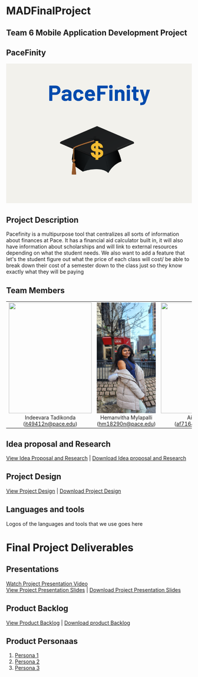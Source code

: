 # MADFinalProject
## Team 6 Mobile Application Development Project
## PaceFinity
  ![Application logo goes here in the following parentheses](https://github.com/indeevarat/MADFinalProject/blob/indeevara/Pictures/Logo.png)
## Project Description
Pacefinity is a multipurpose tool that centralizes all sorts of information about finances at Pace. It has a financial aid calculator built in, it will also have information about scholarships and will link to external resources depending on what the student needs. We also want to add a feature that let's the student figure out what the price of each class will cost/ be able to break down their cost of a semester down to the class just so they know exactly what they will be paying
## Team Members
<table align="center" role="table">
  <tbody>
<tr>
    <td align="center" valign="center">
<img src="https://github.com/htmw/Languru/blob/main/documentation/Images/Indeevara.jpeg" height="300" width="225"><br>Indeevara Tadikonda<br>(<a href="mailto:it49412n@pace.edu">it49412n@pace.edu</a>)</td>
    <td align="center" valign="center">
<img src="https://github.com/indeevarat/MADFinalProject/blob/indeevara/Pictures/Hemanvitha.JPG" height="300" width="225"><br>Hemanvitha Mylapalli<br>(<a href="mailto:hm18290n@pace.edu">hm18290n@pace.edu</a>)</td>
    <td align="center" valign="center">
<img src="https://github.com/indeevarat/MADFinalProject/blob/indeevara/Pictures/Aidan.PNG" height="300" width="225"><br>Aidan Farrell<br>(<a href="mailto:af71644n@pace.edu">af71644n@pace.edu</a>)</td>
  </tr>
    </tbody>
</table>

## Idea proposal and Research
[View Idea Proposal and Research](https://github.com/indeevarat/MADFinalProject/blob/main/Idea%20Proposal.pdf) | [Download Idea proposal and Research](https://github.com/indeevarat/MADFinalProject/blob/main/Idea%20Proposal.docx)
## Project Design
[View Project Design](https://github.com/indeevarat/MADFinalProject/blob/main/Design.pdf) | [Download Project Design](https://github.com/indeevarat/MADFinalProject/blob/main/Design.docx)
## Languages and tools
Logos of the languages and tools that we use goes here
# Final Project Deliverables
## Presentations
[Watch Project Presentation Video](https://www.youtube.com/watch?v=aAIdvqoJWEo) <br>
[View Project Presentation Slides](https://github.com/indeevarat/MADFinalProject/blob/main/Pictures/PaceFinity-2.pdf) | [Download Project Presentation Slides](https://github.com/indeevarat/MADFinalProject/blob/main/Pictures/PaceFinity.pptx)
## Product Backlog
[View Product Backlog](https://github.com/indeevarat/MADFinalProject/blob/main/Pictures/PB.png) | [Download product Backlog]()
## Product Personaas
1. [Persona 1](https://github.com/indeevarat/MADFinalProject/blob/indeevara/Pictures/Persona1.png)
2. [Persona 2](https://github.com/indeevarat/MADFinalProject/blob/indeevara/Pictures/Persona2.png)
3. [Persona 3](https://github.com/indeevarat/MADFinalProject/blob/indeevara/Pictures/Persona3.png)

